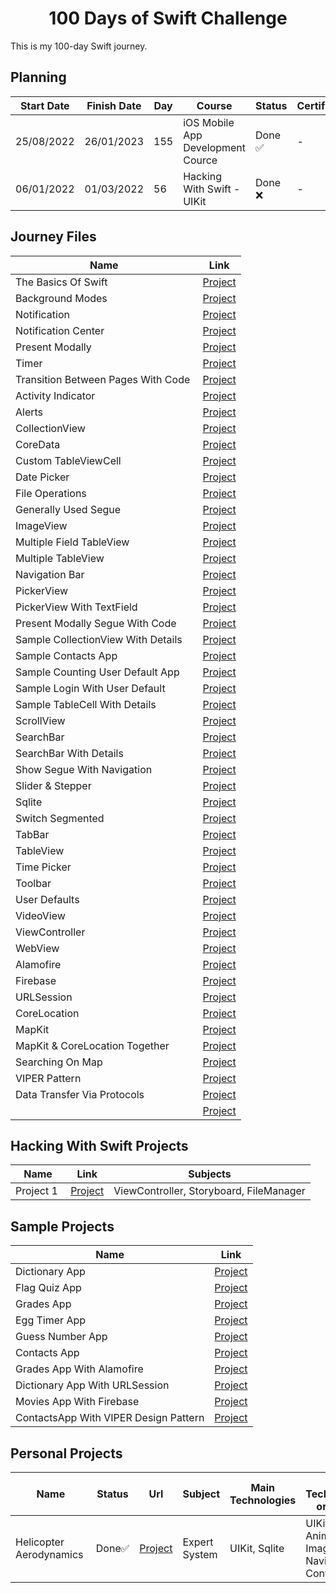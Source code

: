 <h1 align=center> 100 Days of Swift Challenge </h1>

This is my 100-day Swift journey. 

## Planning

| Start Date | Finish Date | Day | Course                                    | Status        | Certificate   | 
|------------|-------------|-----|-------------------------------------------|---------------|---------------|
| 25/08/2022 | 26/01/2023  | 155 | iOS Mobile App Development Cource         | Done ✅       | - |
| 06/01/2022 | 01/03/2022  | 56  | Hacking With Swift - UIKit                | Done ❌       | - |


## Journey Files

| Name | Link |
| ---- | ---- |
| The Basics Of Swift | <a href="https://github.com/yusufcanbircan/100DaysOfSwiftChallenge/blob/main/Days/Day1-15%20-%20Basics%20of%20Swift%20Language.playground/Contents.swift"> Project </a> |
| Background Modes | <a href="https://github.com/yusufcanbircan/UIKitWorkSpace/tree/main/BackgroundModesUsage-AudioPlayer"> Project </a> |
| Notification | <a href="https://github.com/yusufcanbircan/UIKitWorkSpace/tree/main/CreateNotification"> Project </a> |
| Notification Center | <a href="https://github.com/yusufcanbircan/UIKitWorkSpace/tree/main/NotificationCenterUsage"> Project </a> |
| Present Modally | <a href="https://github.com/yusufcanbircan/UIKitWorkSpace/tree/main/Present%20Modally%20Usage"> Project </a> |
| Timer | <a href="https://github.com/yusufcanbircan/UIKitWorkSpace/tree/main/TimerUsage"> Project </a> |
| Transition Between Pages With Code | <a href="https://github.com/yusufcanbircan/UIKitWorkSpace/tree/main/TransitionBetweenPageWithCode"> Project </a> |
| Activity Indicator | <a href="https://github.com/yusufcanbircan/UIKitWorkSpace/tree/main/activityIndicatorUsage"> Project </a> |
| Alerts | <a href="https://github.com/yusufcanbircan/UIKitWorkSpace/tree/main/alertUsages"> Project </a> |
| CollectionView | <a href="https://github.com/yusufcanbircan/UIKitWorkSpace/tree/main/collectionViewUsage"> Project </a> |
| CoreData | <a href="https://github.com/yusufcanbircan/UIKitWorkSpace/tree/main/coreDataUsage"> Project </a> |
| Custom TableViewCell | <a href="https://github.com/yusufcanbircan/UIKitWorkSpace/tree/main/customCellTableViewUsage"> Project </a> |
| Date Picker | <a href="https://github.com/yusufcanbircan/UIKitWorkSpace/tree/main/datePickerUsage"> Project </a> |
| File Operations | <a href="https://github.com/yusufcanbircan/UIKitWorkSpace/tree/main/fileOperationsUsage"> Project </a> |
| Generally Used Segue | <a href="https://github.com/yusufcanbircan/UIKitWorkSpace/tree/main/generallyUsedSegue"> Project </a> |
| ImageView | <a href="https://github.com/yusufcanbircan/UIKitWorkSpace/tree/main/imageViewUsage"> Project </a> |
| Multiple Field TableView | <a href="https://github.com/yusufcanbircan/UIKitWorkSpace/tree/main/multipleFieldTableViewUsage"> Project </a> |
| Multiple TableView | <a href="https://github.com/yusufcanbircan/UIKitWorkSpace/tree/main/multipleTableViewUsage"> Project </a> |
| Navigation Bar | <a href="https://github.com/yusufcanbircan/UIKitWorkSpace/tree/main/navigationBarUsage"> Project </a> |
| PickerView | <a href="https://github.com/yusufcanbircan/UIKitWorkSpace/tree/main/pickerViewUsage"> Project </a> |
| PickerView With TextField | <a href="https://github.com/yusufcanbircan/UIKitWorkSpace/tree/main/pickerViewWithTextFieldUsage"> Project </a> |
| Present Modally Segue With Code | <a href="https://github.com/yusufcanbircan/UIKitWorkSpace/tree/main/presentModallySegueWithCode"> Project </a> |
| Sample CollectionView With Details | <a href="https://github.com/yusufcanbircan/UIKitWorkSpace/tree/main/sampleCollectionViewWithDetails"> Project </a> |
| Sample Contacts App | <a href="https://github.com/yusufcanbircan/UIKitWorkSpace/tree/main/sampleContactApp"> Project </a> |
| Sample Counting User Default App | <a href="https://github.com/yusufcanbircan/UIKitWorkSpace/tree/main/sampleCountingUserDefaultApp"> Project </a> |
| Sample Login With User Default | <a href="https://github.com/yusufcanbircan/UIKitWorkSpace/tree/main/sampleLoginWithUserDefaults"> Project </a> |
| Sample TableCell With Details | <a href="https://github.com/yusufcanbircan/UIKitWorkSpace/tree/main/sampleTableCellWithDetails"> Project </a> |
| ScrollView | <a href="https://github.com/yusufcanbircan/UIKitWorkSpace/tree/main/scrollViewUsage"> Project </a> |
| SearchBar | <a href="https://github.com/yusufcanbircan/UIKitWorkSpace/tree/main/searchBarUsage"> Project </a> |
| SearchBar With Details | <a href="https://github.com/yusufcanbircan/UIKitWorkSpace/tree/main/searchBarWithDetails"> Project </a> |
| Show Segue With Navigation | <a href="https://github.com/yusufcanbircan/UIKitWorkSpace/tree/main/showSegueWithNavigation"> Project </a> |
| Slider & Stepper | <a href="https://github.com/yusufcanbircan/UIKitWorkSpace/tree/main/sliderAndStepperUsage"> Project </a> |
| Sqlite | <a href="https://github.com/yusufcanbircan/UIKitWorkSpace/tree/main/sqliteUsage"> Project </a> |
| Switch Segmented | <a href="https://github.com/yusufcanbircan/UIKitWorkSpace/tree/main/switchSegmentedUsage"> Project </a> |
| TabBar | <a href="https://github.com/yusufcanbircan/UIKitWorkSpace/tree/main/tabBarUsage"> Project </a> |
| TableView | <a href="https://github.com/yusufcanbircan/UIKitWorkSpace/tree/main/tableViewUsage"> Project </a> |
| Time Picker | <a href="https://github.com/yusufcanbircan/UIKitWorkSpace/tree/main/timePickerUsage"> Project </a> |
| Toolbar | <a href="https://github.com/yusufcanbircan/UIKitWorkSpace/tree/main/toolbarUsage"> Project </a> |
| User Defaults | <a href="https://github.com/yusufcanbircan/UIKitWorkSpace/tree/main/userDefaultUsage"> Project </a> |
| VideoView | <a href="https://github.com/yusufcanbircan/UIKitWorkSpace/tree/main/videoViewUsage"> Project </a> |
| ViewController | <a href="https://github.com/yusufcanbircan/UIKitWorkSpace/tree/main/viewController"> Project </a> |
| WebView | <a href="https://github.com/yusufcanbircan/UIKitWorkSpace/tree/main/webViewUsage"> Project </a> |
| Alamofire | <a href="https://github.com/yusufcanbircan/UIKitWorkSpace/tree/main/AlamofireUsage"> Project </a> |
| Firebase | <a href="https://github.com/yusufcanbircan/UIKitWorkSpace/tree/main/FirebaseUsage"> Project </a> |
| URLSession | <a href="https://github.com/yusufcanbircan/UIKitWorkSpace/tree/main/URLSessionUsage"> Project </a> |
| CoreLocation | <a href="https://github.com/yusufcanbircan/UIKitWorkSpace/tree/main/CoreLocationUsage"> Project </a> |
| MapKit | <a href="https://github.com/yusufcanbircan/UIKitWorkSpace/tree/main/MapKitUsage"> Project </a> |
| MapKit & CoreLocation Together | <a href="https://github.com/yusufcanbircan/UIKitWorkSpace/tree/main/MapKitWithCoreLocation"> Project </a> |
| Searching On Map | <a href="https://github.com/yusufcanbircan/UIKitWorkSpace/tree/main/SearchingOnMap"> Project </a> |
| VIPER Pattern | <a href="https://github.com/yusufcanbircan/UIKitWorkSpace/tree/main/ViperPattern"> Project </a> |
| Data Transfer Via Protocols | <a href="https://github.com/yusufcanbircan/UIKitWorkSpace/tree/main/dataTransferViaProtocols"> Project </a> |
|  | <a href=""> Project </a> |


## Hacking With Swift Projects

| Name | Link | Subjects |
| ---- | ---- | -------- |
| Project 1 | <a href="https://github.com/yusufcanbircan/100DaysOfSwiftChallenge/tree/main/Projects/Project-1(Day16-18)"> Project </a> | ViewController, Storyboard, FileManager |

## Sample Projects

| Name | Link |
| ---- | ---- |
| Dictionary App | <a href="https://github.com/yusufcanbircan/SimpleProjects/tree/main/DictionaryApp"> Project </a> |
| Flag Quiz App | <a href="https://github.com/yusufcanbircan/SimpleProjects/tree/main/FlagQuizApp"> Project </a> |
| Grades App | <a href="https://github.com/yusufcanbircan/SimpleProjects/tree/main/GradesApp"> Project </a> |
| Egg Timer App | <a href="https://github.com/yusufcanbircan/SimpleProjects/tree/main/eggTimer"> Project </a> |
| Guess Number App | <a href="https://github.com/yusufcanbircan/SimpleProjects/tree/main/guessNumberGame"> Project </a> |
| Contacts App | <a href="https://github.com/yusufcanbircan/contactsApp"> Project </a> |
| Grades App With Alamofire | <a href="https://github.com/yusufcanbircan/SimpleProjects/tree/main/GradesAppAlamofire"> Project </a> |
| Dictionary App With URLSession| <a href="https://github.com/yusufcanbircan/SimpleProjects/tree/main/DictionaryAppURLSession"> Project </a> |
| Movies App With Firebase| <a href="https://github.com/yusufcanbircan/SimpleProjects/tree/main/MoviesAppWithFirebase"> Project </a> |
| ContactsApp With VIPER Design Pattern | <a href="https://github.com/yusufcanbircan/SimpleProjects/tree/main/ContactsApp-VIPER"> Project </a> |

## Personal Projects

| Name | Status | Url | Subject | Main Technologies | Sub Technologies or Target |
| ---- | ------ | --- | ------- | ----------------- | ---------------- |
| Helicopter Aerodynamics | Done✅ | <a href="https://github.com/yusufcanbircan/HelicopterAerodynamicsApp"> Project </a> | Expert System | UIKit, Sqlite | UIKit Animations, ImageView, Navigation Controller |


